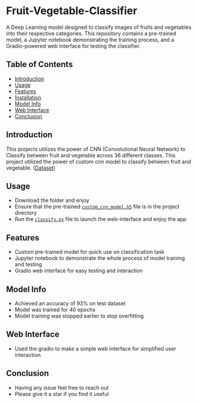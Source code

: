 # Fruit-Vegetable-Classifier
A Deep Learning model designed to classify images of fruits and vegetables into their respective categories. This repository contains a pre-trained model, a Jupyter notebook demonstrating the training process, and a Gradio-powered web interface for testing the classifier.

## Table of Contents
- [Introduction](#introduction)
- [Usage](#usage)
- [Features](#features)
- [Installation](#installation)
- [Model Info](#model-training)
- [Web Interface](#web-interface)
- [Conclusion](#conclusion)

## Introduction
This projects utilizes the power of CNN (Convolutional Neural Network) to Classify between fruit and vegetable across 36 different classes. This project utilized the power of custom cnn model to classify between fruit and vegetable. 
([Dataset](https://www.kaggle.com/kritikseth/fruit-and-vegetable-image-recognition)) 

## Usage
- Download the folder and enjoy
- Ensure that the pre-trained [`custom_cnn_model.h5`](custom_cnn_model.h5) file is in the project directory
- Run the [`classify.py`](classify.py) file to launch the web-interface and enjoy the app
   
## Features
- Custom pre-trained model for quick use on classification task
- Jupyter notebook to demonstrate the whole process of model training and testing
- Gradio web interface for easy testing and interaction   

## Model Info
- Achieved an accuracy of 93% on test dataset
- Model was trained for 40 epochs
- Model training was stopped earlier to stop overfitting

## Web Interface
- Used the gradio to make a simple web interface for simplified user interaction

## Conclusion
- Having any issue feel free to reach out
- Please give it a star if you find it useful


